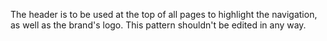 The header is to be used at the top of all pages to highlight the navigation, as well as the brand's logo. This pattern shouldn't be edited in any way.
